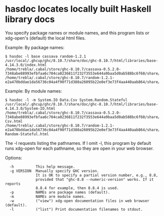 # hasdoc locates locally built Haskell library docs

You specify package names or module names, and this program lists or xdg-open's
(default) the local html files.

Example: By package names:

```
$ hasdoc -l base cassava random-1.2.1
/usr/local/.ghcup/ghc/8.10.7/share/doc/ghc-8.10.7/html/libraries/base-4.14.3.0/index.html
/home/trebla/.cabal/store/ghc-8.10.7/cassava-0.5.2.0-7348abe88993efbfaa6c704ca0236811f232f3553e644a9baa5d0ab588bc6f60/share/doc/html/index.html
/home/trebla/.cabal/store/ghc-8.10.7/random-1.2.1-e2a470bddae1da56736c04a4f90f71d380a26095b22e0ef3e73f4aa440aab864/share/doc/html/index.html
```

Example: By module names:

```
$ hasdoc -l -m System.IO Data.Csv System.Random.Stateful
/usr/local/.ghcup/ghc/8.10.7/share/doc/ghc-8.10.7/html/libraries/base-4.14.3.0/System-IO.html
/home/trebla/.cabal/store/ghc-8.10.7/cassava-0.5.2.0-7348abe88993efbfaa6c704ca0236811f232f3553e644a9baa5d0ab588bc6f60/share/doc/html/Data-Csv.html
/home/trebla/.cabal/store/ghc-8.10.7/random-1.2.1-e2a470bddae1da56736c04a4f90f71d380a26095b22e0ef3e73f4aa440aab864/share/doc/html/System-Random-Stateful.html
```

The -l requests listing the pathnames. If I omit -l, this program by default
runs xdg-open for each pathname, so they are open in your web browser.

Options:

```
  -h          This help message.
  -g VERSION  Manually specify GHC version.
              It is OK to specify a partial version number, e.g., 8.8,
              provided that "ghc-8.8 --numeric-version" works. If it reports
              8.8.4 for example, then 8.8.4 is used.
  -p          NAMEs are package names (default).
  -m          NAMEs are module names.
  -w          ("view") xdg-open documentation files in web browser (default).
  -l          ("list") Print documentation filenames to stdout.
```
